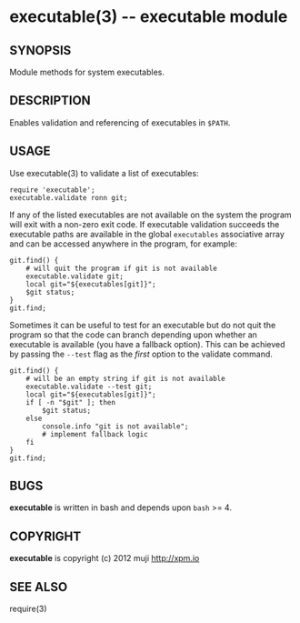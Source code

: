 executable(3) -- executable module
=============================================

## SYNOPSIS

Module methods for system executables.

## DESCRIPTION

Enables validation and referencing of executables in `$PATH`.

## USAGE

Use executable(3) to validate a list of executables:

	require 'executable';
	executable.validate ronn git;
	
If any of the listed executables are not available on the system the program will exit with a non-zero exit code. If executable validation succeeds the executable paths are available in the global `executables` associative array and can be accessed anywhere in the program, for example:

	git.find() {
		# will quit the program if git is not available
		executable.validate git;
		local git="${executables[git]}";
		$git status; 
	}
	git.find;
	
Sometimes it can be useful to test for an executable but do not quit the program so that the code can branch depending upon whether an executable is available (you have a fallback option). This can be achieved by passing the `--test` flag as the *first* option to the validate command.

	git.find() {
		# will be an empty string if git is not available
		executable.validate --test git;
		local git="${executables[git]}";
		if [ -n "$git" ]; then
			$git status; 
		else
			console.info "git is not available";
			# implement fallback logic
		fi
	}
	git.find;

## BUGS

**executable** is written in bash and depends upon `bash` >= 4.

## COPYRIGHT

**executable** is copyright (c) 2012 muji <http://xpm.io>

## SEE ALSO

require(3)


[SYNOPSIS]: #SYNOPSIS "SYNOPSIS"
[DESCRIPTION]: #DESCRIPTION "DESCRIPTION"
[USAGE]: #USAGE "USAGE"
[BUGS]: #BUGS "BUGS"
[COPYRIGHT]: #COPYRIGHT "COPYRIGHT"
[SEE ALSO]: #SEE-ALSO "SEE ALSO"


[strike(1)]: strike.1.html
[boilerplate(3)]: boilerplate.3.html
[require(3)]: require.3.html
[method(3)]: method.3.html
[http(3)]: http.3.html
[bake(1)]: bake.1.html
[rest(1)]: rest.1.html
[git(1)]: http://git-scm.com/
[bash(1)]: http://man.cx/bash(1)
[curl(1)]: http://man.cx/curl(1)
[echo(1)]: http://man.cx/echo(1)
[find(1)]: http://man.cx/find(1)
[tee(1)]: http://man.cx/tee(1)
[ronn(1)]: https://github.com/rtomayko/ronn
[github(7)]: http://github.com/
[json-sh(1)]: https://github.com/dominictarr/JSON.sh
[npm(1)]: http://npmjs.org
[ruby(3)]: http://www.ruby-lang.org/
[rake(1)]: http://rake.rubyforge.org/
[semver(7)]: http://semver.org/
[sed(1)]: http://man.cx/sed(1)
[ant(1)]: http://ant.apache.org/
[printf(1)]: http://man.cx/printf(1)
[source(1)]: http://man.cx/source(1)
[array(3)]: array.3.html
[console(3)]: console.3.html
[delegate(3)]: delegate.3.html
[executable(3)]: executable.3.html
[git(3)]: git.3.html
[globals-api(3)]: globals-api.3.html
[help(7)]: help.7.html
[json(3)]: json.3.html
[semver(3)]: semver.3.html
[strike-credits(7)]: strike-credits.7.html
[strike-tree(7)]: strike-tree.7.html
[strike(7)]: strike.7.html
[task-ant(7)]: task-ant.7.html
[task-clean(7)]: task-clean.7.html
[task-doc(7)]: task-doc.7.html
[task-list(7)]: task-list.7.html
[task-rake(7)]: task-rake.7.html
[task-semver(7)]: task-semver.7.html
[task-test(7)]: task-test.7.html
[task-todo(7)]: task-todo.7.html
